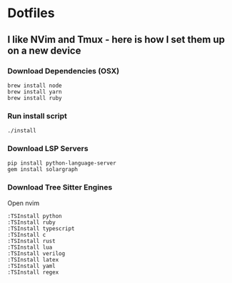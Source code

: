 # Dotfiles

## I like NVim and Tmux - here is how I set them up on a new device

### Download Dependencies (OSX)
```
brew install node
brew install yarn
brew install ruby
```
### Run install script
`./install`
### Download LSP Servers
```
pip install python-language-server
gem install solargraph
```
### Download Tree Sitter Engines
Open nvim
```vim
:TSInstall python
:TSInstall ruby
:TSInstall typescript
:TSInstall c
:TSInstall rust
:TSInstall lua
:TSInstall verilog
:TSInstall latex
:TSInstall yaml
:TSInstall regex
```


